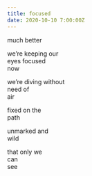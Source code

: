 ```yaml
---
title: focused
date: 2020-10-10 7:00:00Z
---
```


much better  

we’re keeping our  
eyes focused  
now  

we’re diving without  
need of  
air  

fixed on the  
path  

unmarked and  
wild  

that only we  
can  
see
